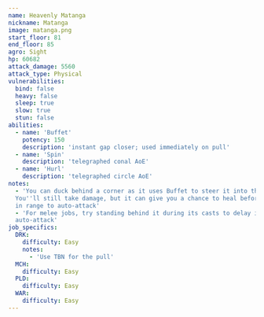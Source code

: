 ```yaml
---
name: Heavenly Matanga
nickname: Matanga
image: matanga.png
start_floor: 81
end_floor: 85
agro: Sight
hp: 60682
attack_damage: 5560
attack_type: Physical
vulnerabilities:
  bind: false
  heavy: false
  sleep: true
  slow: true
  stun: false
abilities:
  - name: 'Buffet'
    potency: 150
    description: 'instant gap closer; used immediately on pull'
  - name: 'Spin'
    description: 'telegraphed conal AoE'
  - name: 'Hurl'
    description: 'telegraphed circle AoE'
notes:
  - 'You can duck behind a corner as it uses Buffet to steer it into the wall.
  You''ll still take damage, but it can give you a chance to heal before it''s
  in range to auto-attack'
  - 'For melee jobs, try standing behind it during its casts to delay its next
  auto-attack'
job_specifics:
  DRK:
    difficulty: Easy
    notes:
      - 'Use TBN for the pull'
  MCH:
    difficulty: Easy
  PLD:
    difficulty: Easy
  WAR:
    difficulty: Easy
---
```

